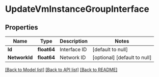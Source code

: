 # UpdateVmInstanceGroupInterface

## Properties
Name | Type | Description | Notes
------------ | ------------- | ------------- | -------------
**Id** | **float64** | Interface ID | [default to null]
**NetworkId** | **float64** | Network ID | [optional] [default to null]

[[Back to Model list]](../README.md#documentation-for-models) [[Back to API list]](../README.md#documentation-for-api-endpoints) [[Back to README]](../README.md)

